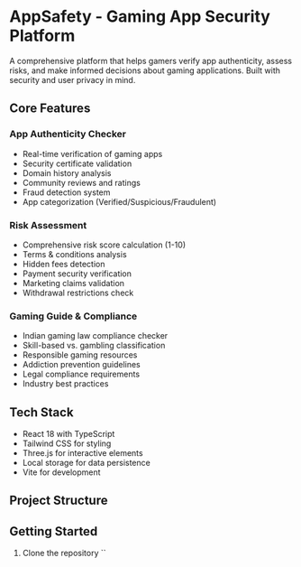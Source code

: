 # AppSafety - Gaming App Security Platform

A comprehensive platform that helps gamers verify app authenticity, assess risks, and make informed decisions about gaming applications. Built with security and user privacy in mind.

## Core Features

### App Authenticity Checker
- Real-time verification of gaming apps
- Security certificate validation
- Domain history analysis
- Community reviews and ratings
- Fraud detection system
- App categorization (Verified/Suspicious/Fraudulent)

### Risk Assessment
- Comprehensive risk score calculation (1-10)
- Terms & conditions analysis
- Hidden fees detection
- Payment security verification
- Marketing claims validation
- Withdrawal restrictions check

### Gaming Guide & Compliance
- Indian gaming law compliance checker
- Skill-based vs. gambling classification
- Responsible gaming resources
- Addiction prevention guidelines
- Legal compliance requirements
- Industry best practices

## Tech Stack

- React 18 with TypeScript
- Tailwind CSS for styling
- Three.js for interactive elements
- Local storage for data persistence
- Vite for development

## Project Structure

## Getting Started

1. Clone the repository
\`\`